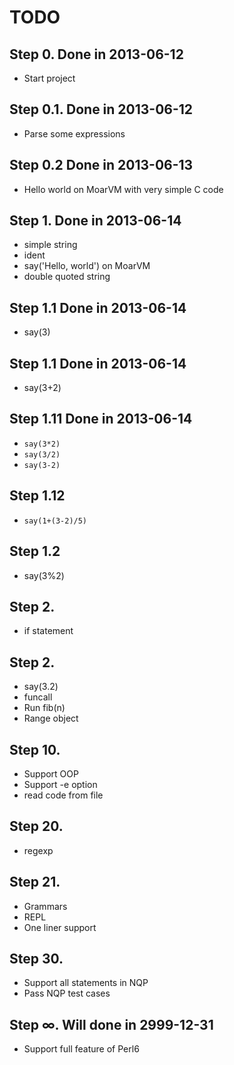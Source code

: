 TODO
====

## Step 0. Done in 2013-06-12

 * Start project

## Step 0.1. Done in 2013-06-12

 * Parse some expressions

## Step 0.2  Done in 2013-06-13

 * Hello world on MoarVM with very simple C code

## Step 1.   Done in 2013-06-14

 * simple string
 * ident
 * say('Hello, world') on MoarVM
 * double quoted string

## Step 1.1 Done in 2013-06-14

 * say(3)

## Step 1.1 Done in 2013-06-14

 * say(3+2)

## Step 1.11 Done in 2013-06-14

 * `say(3*2)`
 * `say(3/2)`
 * `say(3-2)`

## Step 1.12

 * `say(1+(3-2)/5)`

## Step 1.2

 * say(3%2)

## Step 2.

 * if statement

## Step 2.

 * say(3.2)
 * funcall
 * Run fib(n)
 * Range object

## Step 10.

 * Support OOP
 * Support -e option
 * read code from file

## Step 20.

 * regexp

## Step 21.

 * Grammars
 * REPL
 * One liner support

## Step 30.

 * Support all statements in NQP
 * Pass NQP test cases

## Step ∞. Will done in 2999-12-31

 * Support full feature of Perl6

